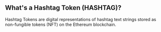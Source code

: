 ## What's a Hashtag Token (HASHTAG)?

Hashtag Tokens are digital representations of hashtag text strings stored as
non-fungible tokens (NFT) on the Ethereum blockchain.
